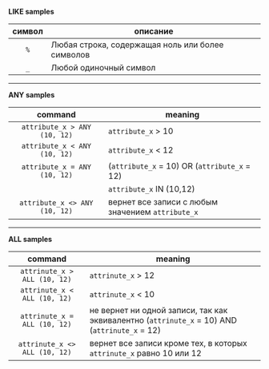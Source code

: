 **LIKE samples**

| символ | описание |
|:----:|------|
| `%` | Любая строка, содержащая ноль или более символов |
| `_` | Любой одиночный символ |
___
**ANY samples**

| command | meaning |
|:----:|------|
| `attribute_x > ANY (10, 12)` | `attribute_x` > 10 |
| `attribute_x < ANY (10, 12)` | `attribute_x` < 12 |
| `attribute_x = ANY (10, 12)` | (`attribute_x` = 10) OR (`attribute_x` = 12) |
|| `attribute_x` IN  (10,12) |
| `attribute_x <> ANY (10, 12)` | вернет все записи с любым значением `attribute_x` |
___
**ALL samples**

| command | meaning |
|:----:|------|
| `attrinute_x > ALL (10, 12)` | `attrinute_x` > 12 |
| `attrinute_x < ALL (10, 12)` | `attrinute_x` < 10 |
| `attrinute_x = ALL (10, 12)` | не вернет ни одной записи, так как эквивалентно (`attrinute_x` = 10) AND (`attrinute_x` = 12) |
| `attrinute_x <> ALL (10, 12)` | вернет все записи кроме тех,  в которых `attrinute_x` равно 10 или 12 |